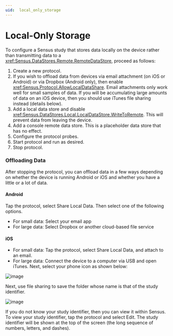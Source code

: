 ```yaml
---
uid:  local_only_storage
---
```


# Local-Only Storage
To configure a Sensus study that stores data locally on the device rather than 
transmitting data to a <xref:Sensus.DataStores.Remote.RemoteDataStore>, proceed as follows:

1. Create a new protocol.
1. If you wish to offload data from devices via email attachment (on iOS or Android) or via Dropbox 
(Android only), then enable <xref:Sensus.Protocol.AllowLocalDataShare>. Email attachments only work
well for small samples of data. If you will be accumulating large amounts of data on an iOS device, 
then you should use iTunes file sharing instead (details below).
1. Add a local data store and disable <xref:Sensus.DataStores.Local.LocalDataStore.WriteToRemote>. This will prevent 
data from leaving the device.
1. Add a console remote data store. This is a placeholder data store that has no effect.
1. Configure the protocol probes.
1. Start protocol and run as desired.
1. Stop protocol.

### Offloading Data
After stopping the protocol, you can offload data in a few ways depending on whether the 
device is running Android or iOS and whether you have a little or a lot of data.

#### Android
Tap the protocol, select Share Local Data. Then select one of the following options.
  * For small data:  Select your email app
  * For large data:  Select Dropbox or another cloud-based file service

#### iOS
  * For small data:  Tap the protocol, select Share Local Data, and attach to an email.
  * For large data:  Connect the device to a computer via USB and open iTunes. Next, 
    select your phone icon as shown below:
    
![image](/sensus/images/itunes-device.png)

Next, use file sharing to save the folder whose name is that of the study identifier.

![image](/sensus/images/itunes-file-sharing.png)

If you do not know your study identifier, then you can view it within Sensus. To view your study
identifier, tap the protocol and select Edit. The study identifier will be shown at the top of the
screen (the long sequence of numbers, letters, and dashes).

